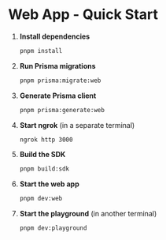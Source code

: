 # Web App - Quick Start

1. **Install dependencies**

   ```bash
   pnpm install
   ```

2. **Run Prisma migrations**

   ```bash
   pnpm prisma:migrate:web
   ```

3. **Generate Prisma client**

   ```bash
   pnpm prisma:generate:web
   ```

4. **Start ngrok** (in a separate terminal)

   ```bash
   ngrok http 3000
   ```

5. **Build the SDK**

   ```bash
   pnpm build:sdk
   ```

6. **Start the web app**

   ```bash
   pnpm dev:web
   ```

7. **Start the playground** (in another terminal)
   ```bash
   pnpm dev:playground
   ```
